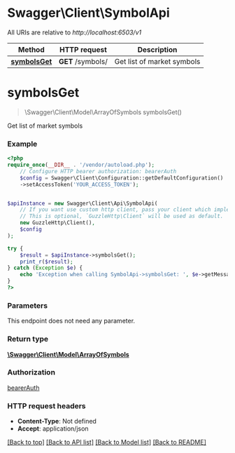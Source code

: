 # Swagger\Client\SymbolApi

All URIs are relative to *http://localhost:6503/v1*

Method | HTTP request | Description
------------- | ------------- | -------------
[**symbolsGet**](SymbolApi.md#symbolsget) | **GET** /symbols/ | Get list of market symbols

# **symbolsGet**
> \Swagger\Client\Model\ArrayOfSymbols symbolsGet()

Get list of market symbols

### Example
```php
<?php
require_once(__DIR__ . '/vendor/autoload.php');
    // Configure HTTP bearer authorization: bearerAuth
    $config = Swagger\Client\Configuration::getDefaultConfiguration()
    ->setAccessToken('YOUR_ACCESS_TOKEN');


$apiInstance = new Swagger\Client\Api\SymbolApi(
    // If you want use custom http client, pass your client which implements `GuzzleHttp\ClientInterface`.
    // This is optional, `GuzzleHttp\Client` will be used as default.
    new GuzzleHttp\Client(),
    $config
);

try {
    $result = $apiInstance->symbolsGet();
    print_r($result);
} catch (Exception $e) {
    echo 'Exception when calling SymbolApi->symbolsGet: ', $e->getMessage(), PHP_EOL;
}
?>
```

### Parameters
This endpoint does not need any parameter.

### Return type

[**\Swagger\Client\Model\ArrayOfSymbols**](../Model/ArrayOfSymbols.md)

### Authorization

[bearerAuth](../../README.md#bearerAuth)

### HTTP request headers

 - **Content-Type**: Not defined
 - **Accept**: application/json

[[Back to top]](#) [[Back to API list]](../../README.md#documentation-for-api-endpoints) [[Back to Model list]](../../README.md#documentation-for-models) [[Back to README]](../../README.md)

